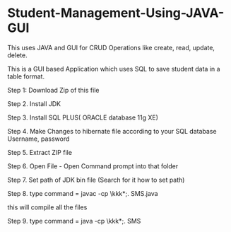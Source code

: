 # Student-Management-Using-JAVA-GUI
This uses JAVA and GUI for CRUD Operations like create, read, update, delete.

This is a GUI based Application which uses SQL to save student data in a table format.

Step 1: Download Zip of this file


Step 2. Install JDK


Step 3. Install SQL PLUS( ORACLE database 11g XE)


Step 4. Make Changes to hibernate file according to your SQL database Username, password


Step 5. Extract ZIP file


Step 6. Open File - Open Command prompt into that folder


Step 7. Set path of JDK bin file (Search for it how to set path)


Step 8. type command = javac -cp \kkk*;. SMS.java 


this will compile all the files


Step 9. type command = java -cp \kkk*;. SMS
